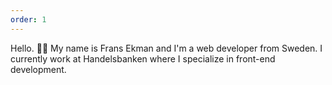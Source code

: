 ```yaml
---
order: 1
---
```


Hello. 👋🏽 My name is Frans Ekman and I'm a web developer from Sweden. I currently work at Handelsbanken where I specialize in front-end development.
